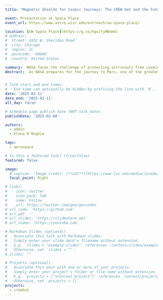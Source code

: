 ```yaml
---
title: "Magnetic Shields for Cosmic Journeys: The CREW Hat and the Future of Space Travel"

event: Presentation at Space Place
event_url: https://www.astro.wisc.edu/outreach/uw-space-place/

location: [UW Space Place](https://g.co/kgs/fyMNnH4)
# address:
#  street: 1032 W. Sheridan Road
#  city: Chicago
#  region: IL
#  postcode: '60660'
#  country: United States

summary:  NASA faces the challenge of protecting astronauts from cosmic rays on Mars missions. The CREW Hat, a magnetic shielding device, generates a field to deflect radiation. This talk examines its science, role in future missions, and how magnetic technology advancements enable safe, sustainable space exploration.
Abstract:  As NASA prepares for the journey to Mars, one of the greatest challenges is protecting astronauts from harmful cosmic rays and solar radiation. The CREW Hat, an innovative magnetic shielding device, offers a groundbreaking solution by creating a powerful magnetic field to deflect radiation, ensuring the safety of space travelers. This talk explores the science behind the CREW Hat, its potential role in future Mars missions, and how advancements in magnetic technology are paving the way for safe and sustainable exploration of the Red Planet.


# Talk start and end times.
#   End time can optionally be hidden by prefixing the line with `#`.
date: '2025-02-11'
date_end: '2025-02-11'
all_day: false

# Schedule page publish date (NOT talk date).
publishDate: '2025-02-08'

authors:
  - admin
  - Elena D'Onghia

tags:
  - aerospace

# Is this a featured talk? (true/false)
featured: false

image:
  # caption: 'Image credit: [**LUC**](https://www.luc.edu/media/lucedu/universityhomepage/2024-random-images/winter-2024/1800x450_3.jpg)'
  focal_point: Right

# links:
#  - icon: twitter
#    icon_pack: fab
#    name: Follow
#    url: https://twitter.com/georgecushen
# url_code: 'https://github.com'
# url_pdf: ''
# url_slides: 'https://slideshare.net'
# url_video: 'https://youtube.com'

# Markdown Slides (optional).
#   Associate this talk with Markdown slides.
#   Simply enter your slide deck's filename without extension.
#   E.g. `slides = "example-slides"` references `content/slides/example-slides.md`.
#   Otherwise, set `slides = ""`.
# slides: ""

# Projects (optional).
#   Associate this post with one or more of your projects.
#   Simply enter your project's folder or file name without extension.
#   E.g. `projects = ["internal-project"]` references `content/project/deep-learning/index.md`.
#   Otherwise, set `projects = []`.
projects:
  - crewhat
---
```

